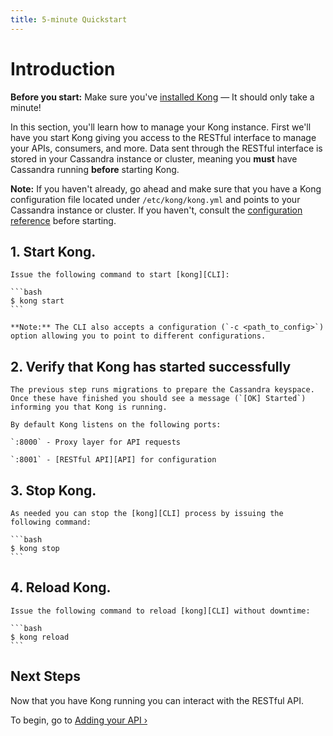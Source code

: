 ```yaml
---
title: 5-minute Quickstart
---
```


# Introduction

<div class="alert alert-warning">
  <strong>Before you start:</strong> Make sure you've <a href="https://konghq.com/install/">installed Kong</a> &mdash; It should only take a minute!
</div>

In this section, you'll learn how to manage your Kong instance. First we'll have you start Kong giving you access to the RESTful interface to manage your APIs, consumers, and more. Data sent through the RESTful interface is stored in your Cassandra instance or cluster, meaning you **must** have Cassandra running **before** starting Kong.

**Note:** If you haven't already, go ahead and make sure that you have a Kong configuration file located under `/etc/kong/kong.yml` and points to your Cassandra instance or cluster. If you haven't, consult the [configuration reference][configuration] before starting.

## 1. Start Kong.

    Issue the following command to start [kong][CLI]:

    ```bash
    $ kong start
    ```

    **Note:** The CLI also accepts a configuration (`-c <path_to_config>`) option allowing you to point to different configurations.

## 2. Verify that Kong has started successfully

    The previous step runs migrations to prepare the Cassandra keyspace.
    Once these have finished you should see a message (`[OK] Started`) informing you that Kong is running.

    By default Kong listens on the following ports:

    `:8000` - Proxy layer for API requests

    `:8001` - [RESTful API][API] for configuration

## 3. Stop Kong.

    As needed you can stop the [kong][CLI] process by issuing the following command:

    ```bash
    $ kong stop
    ```

## 4. Reload Kong.

    Issue the following command to reload [kong][CLI] without downtime:

    ```bash
    $ kong reload
    ```

## Next Steps

Now that you have Kong running you can interact with the RESTful API.

To begin, go to [Adding your API &rsaquo;][adding-your-api]

[CLI]: /{{page.kong_version}}/cli
[API]: /{{page.kong_version}}/admin-api
[migrations]: /{{page.kong_version}}/migrations
[quickstart]: /{{page.kong_version}}/getting-started/quickstart
[configuration]: /{{page.kong_version}}/configuration
[adding-your-api]: /{{page.kong_version}}/getting-started/adding-your-api
